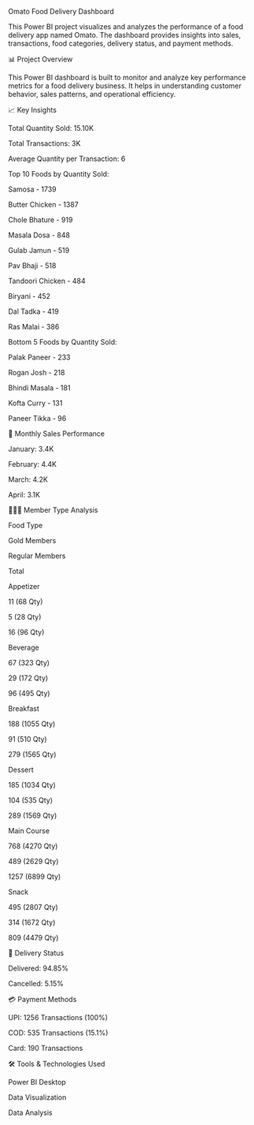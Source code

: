 Omato Food Delivery Dashboard

This Power BI project visualizes and analyzes the performance of a food delivery app named Omato. The dashboard provides insights into sales, transactions, food categories, delivery status, and payment methods.

📊 Project Overview

This Power BI dashboard is built to monitor and analyze key performance metrics for a food delivery business. It helps in understanding customer behavior, sales patterns, and operational efficiency.

📈 Key Insights

Total Quantity Sold: 15.10K

Total Transactions: 3K

Average Quantity per Transaction: 6

Top 10 Foods by Quantity Sold:

Samosa - 1739

Butter Chicken - 1387

Chole Bhature - 919

Masala Dosa - 848

Gulab Jamun - 519

Pav Bhaji - 518

Tandoori Chicken - 484

Biryani - 452

Dal Tadka - 419

Ras Malai - 386

Bottom 5 Foods by Quantity Sold:

Palak Paneer - 233

Rogan Josh - 218

Bhindi Masala - 181

Kofta Curry - 131

Paneer Tikka - 96

📅 Monthly Sales Performance

January: 3.4K

February: 4.4K

March: 4.2K

April: 3.1K

🧑‍🤝‍🧑 Member Type Analysis

Food Type

Gold Members

Regular Members

Total

Appetizer

11 (68 Qty)

5 (28 Qty)

16 (96 Qty)

Beverage

67 (323 Qty)

29 (172 Qty)

96 (495 Qty)

Breakfast

188 (1055 Qty)

91 (510 Qty)

279 (1565 Qty)

Dessert

185 (1034 Qty)

104 (535 Qty)

289 (1569 Qty)

Main Course

768 (4270 Qty)

489 (2629 Qty)

1257 (6899 Qty)

Snack

495 (2807 Qty)

314 (1672 Qty)

809 (4479 Qty)

🚚 Delivery Status

Delivered: 94.85%

Cancelled: 5.15%

💳 Payment Methods

UPI: 1256 Transactions (100%)

COD: 535 Transactions (15.1%)

Card: 190 Transactions

🛠️ Tools & Technologies Used

Power BI Desktop

Data Visualization

Data Analysis
